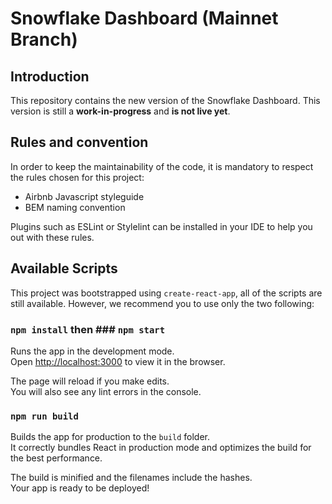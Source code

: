 # Snowflake Dashboard (Mainnet Branch)
## Introduction 

This repository contains the new version of the Snowflake Dashboard. This version is still a **work-in-progress** and **is not live yet**.

## Rules and convention

In order to keep the maintainability of the code, it is mandatory to respect the rules chosen for this project:

- Airbnb Javascript styleguide
- BEM naming convention

Plugins such as ESLint or Stylelint can be installed in your IDE to help you out with these rules.

## Available Scripts

This project was bootstrapped using `create-react-app`, all of the scripts are still available. However, we recommend you to use only the two following:

### `npm install` then ### `npm start`

Runs the app in the development mode.<br>
Open [http://localhost:3000](http://localhost:3000) to view it in the browser.

The page will reload if you make edits.<br>
You will also see any lint errors in the console.

### `npm run build`

Builds the app for production to the `build` folder.<br>
It correctly bundles React in production mode and optimizes the build for the best performance.

The build is minified and the filenames include the hashes.<br>
Your app is ready to be deployed!
